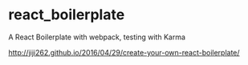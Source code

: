 # react_boilerplate
A React Boilerplate with webpack, testing with Karma


http://jiji262.github.io/2016/04/29/create-your-own-react-boilerplate/
